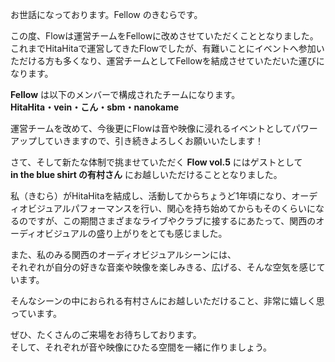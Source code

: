 
お世話になっております。Fellow のきむらです。

この度、Flowは運営チームをFellowに改めさせていただくこととなりました。  
これまでHitaHitaで運営してきたFlowでしたが、有難いことにイベントへ参加いただける方も多くなり、運営チームとしてFellowを結成させていただいた運びになります。

**Fellow** は以下のメンバーで構成されたチームになります。  
**HitaHita・vein・こん・sbm・nanokame**

運営チームを改めて、今後更にFlowは音や映像に浸れるイベントとしてパワーアップしていきますので、引き続きよろしくお願いいたします！

さて、そして新たな体制で挑ませていただく **Flow vol.5** にはゲストとして  
**in the blue shirt の有村さん** にお越しいただけることとなりました。

私（きむら）がHitaHitaを結成し、活動してからちょうど1年頃になり、オーディオビジュアルパフォーマンスを行い、関心を持ち始めてからもそのくらいになるのですが、この期間さまざまなライブやクラブに接するにあたって、関西のオーディオビジュアルの盛り上がりをとても感じました。

また、私のみる関西のオーディオビジュアルシーンには、  
それぞれが自分の好きな音楽や映像を楽しみきる、広げる、そんな空気を感じています。

そんなシーンの中におられる有村さんにお越しいただけること、非常に嬉しく思っています。

ぜひ、たくさんのご来場をお待ちしております。  
そして、それぞれが音や映像にひたる空間を一緒に作りましょう。
